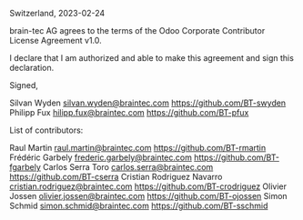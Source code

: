 Switzerland, 2023-02-24

brain-tec AG agrees to the terms of the Odoo Corporate Contributor License
Agreement v1.0.

I declare that I am authorized and able to make this agreement and sign this
declaration.

Signed,

Silvan Wyden silvan.wyden@braintec.com https://github.com/BT-swyden
Philipp Fux hilipp.fux@braintec.com https://github.com/BT-pfux

List of contributors:

Raul Martin raul.martin@braintec.com https://github.com/BT-rmartin
Frédéric Garbely frederic.garbely@braintec.com https://github.com/BT-fgarbely
Carlos Serra Toro carlos.serra@braintec.com https://github.com/BT-cserra
Cristian Rodriguez Navarro cristian.rodriguez@braintec.com https://github.com/BT-crodriguez
Olivier Jossen olivier.jossen@braintec.com https://github.com/BT-ojossen
Simon Schmid simon.schmid@braintec.com https://github.com/BT-sschmid